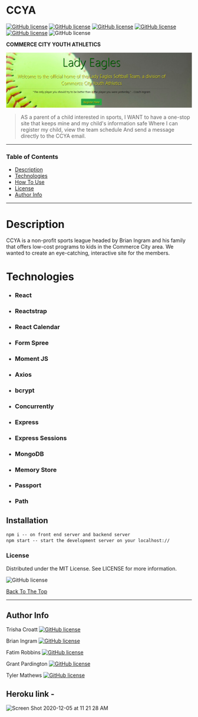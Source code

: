 # CCYA 

[![GitHub license](https://img.shields.io/badge/Developed%20by-%40TLCroatt-green)](https://github.com/TLCroatt)
[![GitHub license](https://img.shields.io/badge/%40ingrambc-yellow)](https://github.com/ingrambc)
[![GitHub license](https://img.shields.io/badge/%40Melodie15-purple)](https://github.com/Melodie15)
[![GitHub license](https://img.shields.io/badge/%40gpardington-red)](https://github.com/gpardington)
[![GitHub license](https://img.shields.io/badge/%40mrmathews08-orange)](https://github.com/mrmathews08)
![GitHub license](https://img.shields.io/badge/license-MIT-blue.svg)

**COMMERCE CITY YOUTH ATHLETICS**

<img src="./client/src/assets/projectscreenshot2.png" alt="project image">

> AS a parent of a child interested in sports,
  I WANT to have a one-stop site that keeps mine and my child's information safe
  Where I can register my child, view the team schedule
  And send a message directly to the CCYA email.

---

### Table of Contents

- [Description](#description)
- [Technologies](#technologies)
- [How To Use](#how-to-use)
- [License](#license)
- [Author Info](#author-info)

---

# Description

  CCYA is a non-profit sports league headed by Brian Ingram and his family that offers low-cost programs to kids in the Commerce City area. We wanted to create an eye-catching, interactive site for the members. 

# Technologies

- ### React
- ### Reactstrap
- ### React Calendar
- ### Form Spree
- ### Moment JS
- ### Axios
- ### bcrypt
- ### Concurrently
- ### Express
- ### Express Sessions
- ### MongoDB
- ### Memory Store
- ### Passport
- ### Path


## Installation

```
npm i -- on front end server and backend server
npm start -- start the development server on your localhost://
```

### License

Distributed under the MIT License. See LICENSE for more information.

![GitHub license](https://img.shields.io/badge/license-MIT-blue.svg)

[Back To The Top](#ccya)

---

## Author Info
Trisha Croatt
[![GitHub license](https://img.shields.io/badge/%40TLCroatt-green)](https://github.com/TLCroatt)

Brian Ingram
[![GitHub license](https://img.shields.io/badge/%40ingrambc-yellow)](https://github.com/ingrambc)

Fatim Robbins
[![GitHub license](https://img.shields.io/badge/%40Melodie15-purple)](https://github.com/Melodie15)

Grant Pardington
[![GitHub license](https://img.shields.io/badge/%40gpardington-red)](https://github.com/gpardington)

Tyler Mathews
[![GitHub license](https://img.shields.io/badge/%40mrmathews08-orange)](https://github.com/mrmathews08)

## Heroku link - 



<img width="1403" alt="Screen Shot 2020-12-05 at 11 21 28 AM" src="https://user-images.githubusercontent.com/65747246/101260306-32f48700-36ec-11eb-9aaf-906952b4e677.png">



